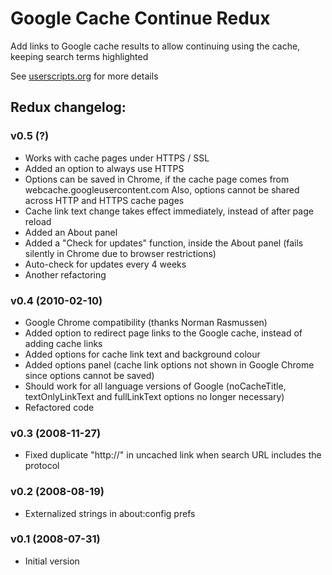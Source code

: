 # Google Cache Continue Redux #

Add links to Google cache results to allow continuing using the cache, keeping search terms highlighted 

See [userscripts.org](http://userscripts.org/scripts/show/30878) for more details

## Redux changelog: ##

### v0.5 (?) ###

- Works with cache pages under HTTPS / SSL
- Added an option to always use HTTPS
- Options can be saved in Chrome, if the cache page comes from webcache.googleusercontent.com
  Also, options cannot be shared across HTTP and HTTPS cache pages
- Cache link text change takes effect immediately, instead of after page reload
- Added an About panel
- Added a "Check for updates" function, inside the About panel (fails silently in Chrome due to browser restrictions)
- Auto-check for updates every 4 weeks
- Another refactoring

### v0.4 (2010-02-10) ###

- Google Chrome compatibility (thanks Norman Rasmussen)
- Added option to redirect page links to the Google cache, instead of adding cache links
- Added options for cache link text and background colour
- Added options panel (cache link options not shown in Google Chrome since options cannot be saved)
- Should work for all language versions of Google (noCacheTitle, textOnlyLinkText and fullLinkText options no longer necessary)
- Refactored code

### v0.3 (2008-11-27) ###

- Fixed duplicate "http://" in uncached link when search URL includes the protocol

### v0.2 (2008-08-19) ###

- Externalized strings in about:config prefs

### v0.1 (2008-07-31) ###

- Initial version

